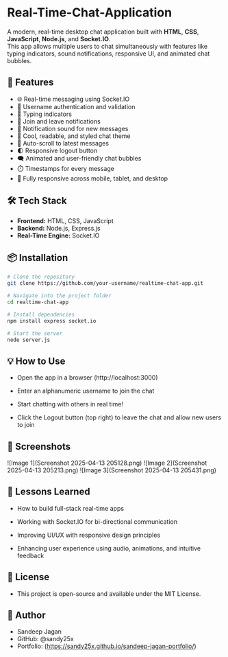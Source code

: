 # Real-Time-Chat-Application

A modern, real-time desktop chat application built with **HTML**, **CSS**, **JavaScript**, **Node.js**, and **Socket.IO**.  
This app allows multiple users to chat simultaneously with features like typing indicators, sound notifications, responsive UI, and animated chat bubbles.

## 🚀 Features

- 🌐 Real-time messaging using Socket.IO
- 🔐 Username authentication and validation
- 💬 Typing indicators
- 📢 Join and leave notifications
- 🔔 Notification sound for new messages
- 🎨 Cool, readable, and styled chat theme
- 🔄 Auto-scroll to latest messages
- 🌓 Responsive logout button 
- 🗨️ Animated and user-friendly chat bubbles
- ⏱️ Timestamps for every message
- 📱 Fully responsive across mobile, tablet, and desktop

## 🛠️ Tech Stack

- **Frontend:** HTML, CSS, JavaScript
- **Backend:** Node.js, Express.js
- **Real-Time Engine:** Socket.IO

## 📦 Installation

```bash
# Clone the repository
git clone https://github.com/your-username/realtime-chat-app.git

# Navigate into the project folder
cd realtime-chat-app

# Install dependencies
npm install express socket.io 

# Start the server
node server.js
```
## 💡 How to Use
- Open the app in a browser (http://localhost:3000)

- Enter an alphanumeric username to join the chat

- Start chatting with others in real time!

- Click the Logout button (top right) to leave the chat and allow new users to join

## 📸 Screenshots
![Image 1](Screenshot 2025-04-13 205128.png)
![Image 2](Screenshot 2025-04-13 205213.png)
![Image 3](Screenshot 2025-04-13 205431.png)

## 🧠 Lessons Learned
- How to build full-stack real-time apps

- Working with Socket.IO for bi-directional communication

- Improving UI/UX with responsive design principles

- Enhancing user experience using audio, animations, and intuitive feedback

## 📄 License
- This project is open-source and available under the MIT License.

## 👤 Author
- Sandeep Jagan
- GitHub: @sandy25x
- Portfolio: (https://sandy25x.github.io/sandeep-jagan-portfolio/)
